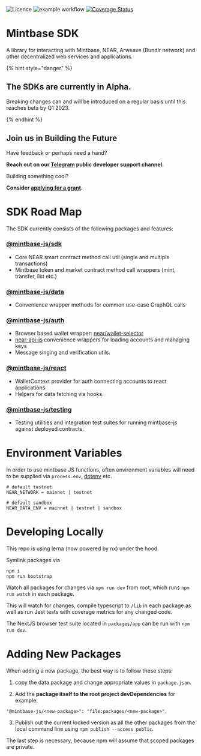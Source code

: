 ![Licence](https://img.shields.io/badge/license-MIT-blue.svg) ![example workflow](https://github.com/Mintbase/mintbase-js/actions/workflows/ci.yml/badge.svg) [![Coverage Status](https://coveralls.io/repos/github/Mintbase/mintbase-js/badge.svg?branch=add-wallet-selector)](https://coveralls.io/github/Mintbase/mintbase-js?branch=add-wallet-selector)

# Mintbase SDK

A library for interacting with Mintbase, NEAR, Arweave (Bundlr network) and other decentralized web services and applications.

{% hint style="danger" %}
## The SDKs are currently in Alpha.
Breaking changes can and will be introduced on a regular basis until this reaches beta by Q1 2023.

{% endhint %}


## Join us in Building the Future

Have feedback or perhaps need a hand?

**Reach out on our [Telegram](https://t.me/mintdev) public developer support channel.**

Building something cool?

**Consider [applying for a grant](https://github.com/Mintbase/Grants-Program).**

# SDK Road Map

The SDK currently consists of the following packages and features:

### [@mintbase-js/sdk](packages/sdk)
 - Core NEAR smart contract method call util (single and multiple transactions)
 - Mintbase token and market contract method call wrappers (mint, transfer, list etc.)

### [@mintbase-js/data](packages/data)
  - Convenience wrapper methods for common use-case GraphQL calls

### [@mintbase-js/auth](packages/auth/)

 - Browser based wallet wrapper: [near/wallet-selector](https://github.com/near/wallet-selector/)
 - [near-api-js](https://github.com/near/near-api-js) convenience wrappers for loading accounts and managing keys
 - Message singing and verification utils.

### [@mintbase-js/react](packages/react)
  - WalletContext provider for auth connecting accounts to react applications
  - Helpers for data fetching via hooks.

### [@mintbase-js/testing](packages/testing)
  - Testing utilities and integration test suites for running mintbase-js against deployed contracts.


# Environment Variables

In order to use mintbase JS functions, often environment variables will need to be supplied via `process.env`, [dotenv](https://www.npmjs.com/package/dotenv) etc.

```
# default testnet
NEAR_NETWORK = mainnet | testnet

# default sandbox
NEAR_DATA_ENV = mainnet | testnet | sandbox
```


# Developing Locally

This repo is using lerna (now powered by nx) under the hood.

Symlink packages via

```
npm i
npm run bootstrap
```

Watch all packages for changes via `npm run dev` from root, which runs `npm run watch` in each package.

This will watch for changes, compile typescript to `/lib` in each package as well as run Jest tests with coverage metrics for any changed code.

The NextJS browser test suite located in `packages/app` can be run with `npm run dev`.

# Adding New Packages

When adding a new package, the best way is to follow these steps:

1. copy the data package and change appropriate values in `package.json`.

2. Add the **package itself to the root project devDependencies** for example:
```
"@mintbase-js/<new-package>": "file:packages/<new-package>",
```

3. Publish out the current locked version as all the other packages from the local command line using `npm publish --access public`.

The last step is necessary, because npm will assume that scoped packages are private.